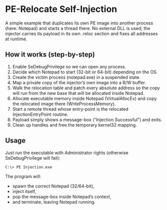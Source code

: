 # PE-Relocate Self-Injection

A simple example that duplicates its own PE image into another process (here: Notepad) and starts a thread there.
No external DLL is used; the injector carries its payload in its own .reloc section and fixes all addresses at runtime.

## How it works (step-by-step)

1. Enable SeDebugPrivilege so we can open any process.
2. Decide which Notepad to start (32-bit or 64-bit) depending on the OS.
3. Create the victim process (notepad.exe) in a suspended state.
4. Map a private copy of the injector’s own image into a R/W buffer.
5. Walk the relocation table and patch every absolute address so the copy will run from the new base that will be allocated inside Notepad.
6. Allocate executable memory inside Notepad (VirtualAllocEx) and copy the relocated image there (WriteProcessMemory).
7. Start a remote thread whose entry-point is the relocated InjectionEntryPoint routine.
8. Payload simply shows a message-box (“Injection Successful”) and exits.
9. Clean up handles and free the temporary kernel32 mapping.

## Usage

Just run the executable with Administrator rights (otherwise SeDebugPrivilege will fail):
```
C:\> PE Injection.exe
```
The program will:
- spawn the correct Notepad (32/64-bit),
- inject itself,
- pop the message-box inside Notepad’s context,
- and terminate, leaving Notepad running.
